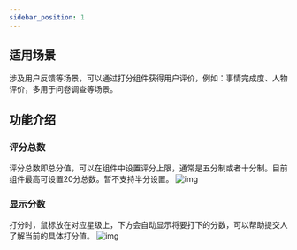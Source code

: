 ```yaml
---
sidebar_position: 1
---
```


## 适用场景
涉及用户反馈等场景，可以通过打分组件获得用户评价，例如：事情完成度、人物评价，多用于问卷调查等场景。


## 功能介绍
### 评分总数
评分总数即总分值，可以在组件中设置评分上限，通常是五分制或者十分制。目前组件最高可设置20分总数。暂不支持半分设置。
 ![img](https://main.qcloudimg.com/raw/9b2f216960ad73161fe837d065c004aa.png)        



### 显示分数
打分时，鼠标放在对应星级上，下方会自动显示将要打下的分数，可以帮助提交人了解当前的具体打分值。
  ![img](https://main.qcloudimg.com/raw/8e2726d24dcdf1fdb5360e1fbaafaa44.png)        
